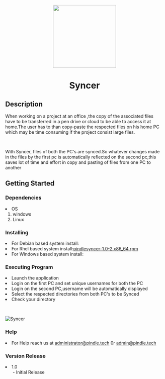 <p align="center">
  <img width="200" src="https://user-images.githubusercontent.com/85985225/122311022-edcccf80-cf2e-11eb-91c2-695bf1e52973.png">
</p>
<h1 align="center">Syncer</h1>
<h2> Description</h2> 
<p1>When working on a project at an office ,the copy of the associated files have to be transferred in a pen drive or cloud to be able to access it at home.The user has to than copy-paste the respected files on his home PC which may be time consuming if the project consist large files.  
<p>&nbsp;</p>
</p1>With Syncer, files of both the PC's are synced.So whatever changes made in the files by the first pc is automatically reflected on the second pc,this saves lot of time and effort in copy and pasting of files from one PC to another

## Getting Started
### Dependencies
<li>OS
<ol>
<li>windows</li>
<li>Linux</li>
</ol>
</li>

### Installing
<li>For Debian based system install:</li>
<li>For Rhel based system install:<a href>pindlesyncer-1.0-2.x86_64.rpm</a></li>
<li>For Windows based system install:</li>


### Executing Program
<li>Launch the application</li>
<li>Login on the first PC and set unique usernames for both the PC</li>
<li>Login on the second PC,username will be automatically displayed</li>
<li>Select the respected directories from both PC's to be Synced</li>
<li>Check your directory</li>  
<p>&nbsp;</p>


![Syncer](https://user-images.githubusercontent.com/85985225/122254663-f3082b00-ceea-11eb-806c-a20a8540d9aa.gif)


### Help
<li>For Help reach us at <a href>administrator@pindle.tech</a> 0r <a href>admin@pindle.tech</a></li>

### Version Release
<li>1.0
<ol>
- Initial Release
</ol>
</li>
